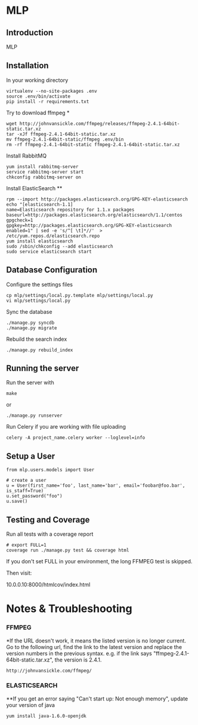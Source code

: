 # MLP

## Introduction

MLP

## Installation

In your working directory

    virtualenv --no-site-packages .env
    source .env/bin/activate
    pip install -r requirements.txt
        
Try to download ffmpeg *

    wget http://johnvansickle.com/ffmpeg/releases/ffmpeg-2.4.1-64bit-static.tar.xz
    tar -xJf ffmpeg-2.4.1-64bit-static.tar.xz
    mv ffmpeg-2.4.1-64bit-static/ffmpeg .env/bin
    rm -rf ffmpeg-2.4.1-64bit-static ffmpeg-2.4.1-64bit-static.tar.xz

Install RabbitMQ

    yum install rabbitmq-server
    service rabbitmq-server start
    chkconfig rabbitmq-server on

Install ElasticSearch **

    rpm --import http://packages.elasticsearch.org/GPG-KEY-elasticsearch
    echo "[elasticsearch-1.1]
    name=Elasticsearch repository for 1.1.x packages
    baseurl=http://packages.elasticsearch.org/elasticsearch/1.1/centos
    gpgcheck=1
    gpgkey=http://packages.elasticsearch.org/GPG-KEY-elasticsearch
    enabled=1" | sed -e 's/^[ \t]*//'  > /etc/yum.repos.d/elasticsearch.repo
    yum install elasticsearch
    sudo /sbin/chkconfig --add elasticsearch
    sudo service elasticsearch start

## Database Configuration

Configure the settings files

    cp mlp/settings/local.py.template mlp/settings/local.py
    vi mlp/settings/local.py

Sync the database

    ./manage.py syncdb
    ./manage.py migrate

Rebuild the search index

    ./manage.py rebuild_index

## Running the server

Run the server with

    make

or

    ./manage.py runserver

Run Celery if you are working with file uploading

    celery -A project_name.celery worker --loglevel=info

## Setup a User

    from mlp.users.models import User

    # create a user
    u = User(first_name='foo', last_name='bar', email='foobar@foo.bar', is_staff=True)
    u.set_password("foo")
    u.save()

## Testing and Coverage

Run all tests with a coverage report

    # export FULL=1
    coverage run ./manage.py test && coverage html

If you don't set FULL in your environment, the long FFMPEG test is skipped.

Then visit:

10.0.0.10:8000/htmlcov/index.html

# Notes & Troubleshooting

### FFMPEG

*If the URL doesn't work, it means the listed version is no longer current.
Go to the following url, find the link to the latest version and replace
the version numbers in the previous syntax. 
e.g. if the link says "ffmpeg-2.4.1-64bit-static.tar.xz", the version is 2.4.1.

    http://johnvansickle.com/ffmpeg/

### ELASTICSEARCH

**If you get an error saying "Can't start up: Not enough memory", update your version of java

    yum install java-1.6.0-openjdk

